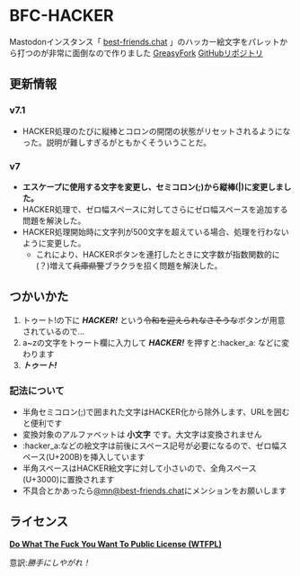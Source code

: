 # BFC-HACKER

Mastodonインスタンス「 [best-friends.chat](https://best-friends.chat/) 」のハッカー絵文字をパレットから打つのが非常に面倒なので作りました
[GreasyFork](https://greasyfork.org/ja/scripts/382420-bfc-hacker)
[GitHubリポジトリ](https://github.com/MominisJapan/BFC-HACKER)

## 更新情報

### v7.1

- HACKER処理のたびに縦棒とコロンの開閉の状態がリセットされるようになった。説明が難しすぎるがともかくそういうことだ。

### v7

- __エスケープに使用する文字を変更し、セミコロン(;)から縦棒(|)に変更しました。__
- HACKER処理で、ゼロ幅スペースに対してさらにゼロ幅スペースを追加する問題を解決した。
- HACKER処理開始時に文字列が500文字を超えている場合、処理を行わないように変更した。
  - これにより、HACKERボタンを連打したときに文字数が指数関数的に(？)増えて<s>兵庫県警</s>ブラクラを招く問題を解決した。

## つかいかた

1. トゥート!の下に
___HACKER!___
という<s>令和を迎えられなさそうな</s>ボタンが用意されているので…
1. a~zの文字をトゥート欄に入力して
___HACKER!___
を押すと:hacker_a: などに変わります
1. ___トゥート!___

### 記法について

- 半角セミコロン(;)で囲まれた文字はHACKER化から除外します、URLを囲むと便利です
- 変換対象のアルファベットは __小文字__ です。大文字は変換されません
- :hacker_a:などの絵文字は前後にスペース記号が必要になるので、ゼロ幅スペース(U+200B)を挿入しています
- 半角スペースはHACKER絵文字に対して小さいので、全角スペース(U+3000)に置換されます
- 不具合とかあったら[@mn@best-friends.chat](https://best-friends.chat/@mn)にメンションをお願いします

## ライセンス

[__Do What The Fuck You Want To Public License (WTFPL)__](http://www.wtfpl.net/)

意訳:_勝手にしやがれ！_
